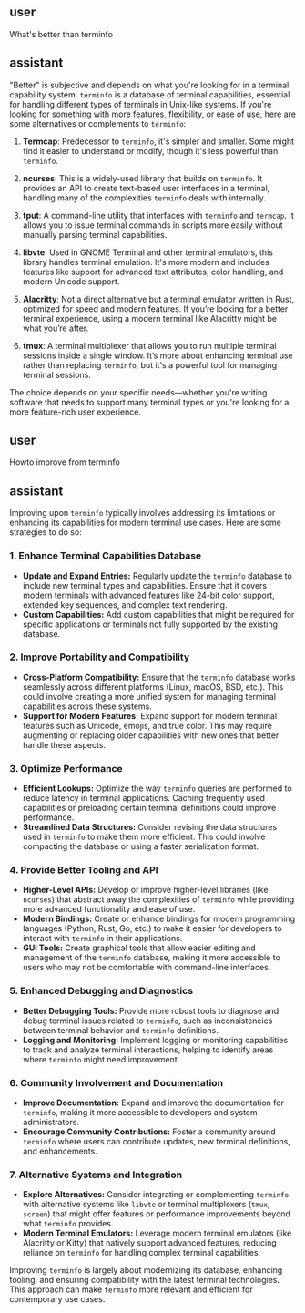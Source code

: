 ## user
What's better than terminfo
## assistant

"Better" is subjective and depends on what you're looking for in a terminal capability system. `terminfo` is a database of terminal capabilities, essential for handling different types of terminals in Unix-like systems. If you're looking for something with more features, flexibility, or ease of use, here are some alternatives or complements to `terminfo`:

1. **Termcap**: Predecessor to `terminfo`, it's simpler and smaller. Some might find it easier to understand or modify, though it's less powerful than `terminfo`.

2. **ncurses**: This is a widely-used library that builds on `terminfo`. It provides an API to create text-based user interfaces in a terminal, handling many of the complexities `terminfo` deals with internally.

3. **tput**: A command-line utility that interfaces with `terminfo` and `termcap`. It allows you to issue terminal commands in scripts more easily without manually parsing terminal capabilities.

4. **libvte**: Used in GNOME Terminal and other terminal emulators, this library handles terminal emulation. It's more modern and includes features like support for advanced text attributes, color handling, and modern Unicode support.

5. **Alacritty**: Not a direct alternative but a terminal emulator written in Rust, optimized for speed and modern features. If you’re looking for a better terminal experience, using a modern terminal like Alacritty might be what you’re after.

6. **tmux**: A terminal multiplexer that allows you to run multiple terminal sessions inside a single window. It’s more about enhancing terminal use rather than replacing `terminfo`, but it's a powerful tool for managing terminal sessions.

The choice depends on your specific needs—whether you're writing software that needs to support many terminal types or you're looking for a more feature-rich user experience.
## user
Howto improve from terminfo
## assistant
Improving upon `terminfo` typically involves addressing its limitations or enhancing its capabilities for modern terminal use cases. Here are some strategies to do so:

### 1. **Enhance Terminal Capabilities Database**
   - **Update and Expand Entries:** Regularly update the `terminfo` database to include new terminal types and capabilities. Ensure that it covers modern terminals with advanced features like 24-bit color support, extended key sequences, and complex text rendering.
   - **Custom Capabilities:** Add custom capabilities that might be required for specific applications or terminals not fully supported by the existing database.

### 2. **Improve Portability and Compatibility**
   - **Cross-Platform Compatibility:** Ensure that the `terminfo` database works seamlessly across different platforms (Linux, macOS, BSD, etc.). This could involve creating a more unified system for managing terminal capabilities across these systems.
   - **Support for Modern Features:** Expand support for modern terminal features such as Unicode, emojis, and true color. This may require augmenting or replacing older capabilities with new ones that better handle these aspects.

### 3. **Optimize Performance**
   - **Efficient Lookups:** Optimize the way `terminfo` queries are performed to reduce latency in terminal applications. Caching frequently used capabilities or preloading certain terminal definitions could improve performance.
   - **Streamlined Data Structures:** Consider revising the data structures used in `terminfo` to make them more efficient. This could involve compacting the database or using a faster serialization format.

### 4. **Provide Better Tooling and API**
   - **Higher-Level APIs:** Develop or improve higher-level libraries (like `ncurses`) that abstract away the complexities of `terminfo` while providing more advanced functionality and ease of use.
   - **Modern Bindings:** Create or enhance bindings for modern programming languages (Python, Rust, Go, etc.) to make it easier for developers to interact with `terminfo` in their applications.
   - **GUI Tools:** Create graphical tools that allow easier editing and management of the `terminfo` database, making it more accessible to users who may not be comfortable with command-line interfaces.

### 5. **Enhanced Debugging and Diagnostics**
   - **Better Debugging Tools:** Provide more robust tools to diagnose and debug terminal issues related to `terminfo`, such as inconsistencies between terminal behavior and `terminfo` definitions.
   - **Logging and Monitoring:** Implement logging or monitoring capabilities to track and analyze terminal interactions, helping to identify areas where `terminfo` might need improvement.

### 6. **Community Involvement and Documentation**
   - **Improve Documentation:** Expand and improve the documentation for `terminfo`, making it more accessible to developers and system administrators.
   - **Encourage Community Contributions:** Foster a community around `terminfo` where users can contribute updates, new terminal definitions, and enhancements.

### 7. **Alternative Systems and Integration**
   - **Explore Alternatives:** Consider integrating or complementing `terminfo` with alternative systems like `libvte` or terminal multiplexers (`tmux`, `screen`) that might offer features or performance improvements beyond what `terminfo` provides.
   - **Modern Terminal Emulators:** Leverage modern terminal emulators (like Alacritty or Kitty) that natively support advanced features, reducing reliance on `terminfo` for handling complex terminal capabilities.

Improving `terminfo` is largely about modernizing its database, enhancing tooling, and ensuring compatibility with the latest terminal technologies. This approach can make `terminfo` more relevant and efficient for contemporary use cases.